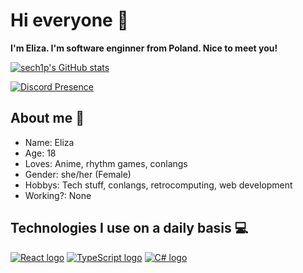 # Hi everyone 👋

**I'm Eliza. I'm software enginner from Poland. Nice to meet you!**

[![sech1p's GitHub stats](https://github-readme-stats.vercel.app/api?username=sech1p)](https://github.com/anuraghazra/github-readme-stats)

[![Discord Presence](https://lanyard.kyrie25.me/api/670366060872073276)](https://discord.com/users/670366060872073276)

## About me 👤
* Name: Eliza
* Age: 18
* Loves: Anime, rhythm games, conlangs
* Gender: she/her (Female)
* Hobbys: Tech stuff, conlangs, retrocomputing, web development
* Working?: None

## Technologies I use on a daily basis 💻
[![React logo](https://readme-components.vercel.app/api?component=logo&logo=react)](https://github.com/harish-sethuraman/readme-components)
[![TypeScript logo](https://readme-components.vercel.app/api?component=logo&logo=typescript)](https://github.com/harish-sethuraman/readme-components)
[![C# logo](https://readme-components.vercel.app/api?component=logo&logo=chsarp)](https://github.com/harish-sethuraman/readme-components)